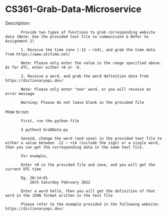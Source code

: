 # CS361-Grab-Data-Microservice

Description:

           Provide two types of functions to grab corresponding website data (Note: Use the provided text file to communicate & Refer to Assignment 2)

           1. Receive the time zone (-12 ~ +14), and grab the time data from https://www.utctime.net/
           
           Note: Please only enter the value in the range specified above. As for UTC, enter either +0 or -0.
           
           2. Receive a word, and grab the word definition data from https://dictionaryapi.dev/
           
           Note: Please only enter "one" word, or you will receive an error message 
           
           Warning: Please do not leave blank in the provided file
           
How to run:

           First, run the python file
          
           $ python3 GrabData.py
           
           Second, change the word (and save) in the provided text file to either a value between -12 ~ +14 (include the sign) or a single word, then you can get the corresponding data in the same text file.
           
           For example,
           
           Enter +0 in the provided file and save, and you will get the current UTC time
           
           Eg. 20:14:01
               26th Saturday February 2022
           
           Enter a word hello, then you will get the definition of that word in the JSON format written in the text file
           
           Please refer to the example provided in the following website: https://dictionaryapi.dev/

           
